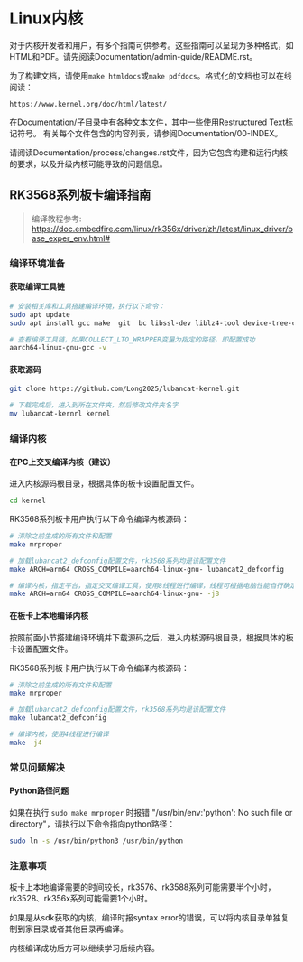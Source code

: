 Linux内核
=========

对于内核开发者和用户，有多个指南可供参考。这些指南可以呈现为多种格式，如HTML和PDF。请先阅读Documentation/admin-guide/README.rst。

为了构建文档，请使用``make htmldocs``或``make pdfdocs``。格式化的文档也可以在线阅读：

    https://www.kernel.org/doc/html/latest/

在Documentation/子目录中有各种文本文件，其中一些使用Restructured Text标记符号。
有关每个文件包含的内容列表，请参阅Documentation/00-INDEX。

请阅读Documentation/process/changes.rst文件，因为它包含构建和运行内核的要求，以及升级内核可能导致的问题信息。

## RK3568系列板卡编译指南

> 编译教程参考: https://doc.embedfire.com/linux/rk356x/driver/zh/latest/linux_driver/base_exper_env.html#

### 编译环境准备

#### 获取编译工具链
```bash
# 安装相关库和工具搭建编译环境，执行以下命令：
sudo apt update
sudo apt install gcc make  git  bc libssl-dev liblz4-tool device-tree-compiler bison flex u-boot-tools gcc-aarch64-linux-gnu

# 查看编译工具链，如果COLLECT_LTO_WRAPPER变量为指定的路径，即配置成功
aarch64-linux-gnu-gcc -v
```

#### 获取源码
```bash
git clone https://github.com/Long2025/lubancat-kernel.git

# 下载完成后，进入到所在文件夹，然后修改文件夹名字
mv lubancat-kernrl kernel
```

### 编译内核

#### 在PC上交叉编译内核（建议）
进入内核源码根目录，根据具体的板卡设置配置文件。
```bash
cd kernel
```

RK3568系列板卡用户执行以下命令编译内核源码：

```bash
# 清除之前生成的所有文件和配置
make mrproper

# 加载lubancat2_defconfig配置文件，rk3568系列均是该配置文件
make ARCH=arm64 CROSS_COMPILE=aarch64-linux-gnu- lubancat2_defconfig

# 编译内核，指定平台，指定交叉编译工具，使用8线程进行编译，线程可根据电脑性能自行确定
make ARCH=arm64 CROSS_COMPILE=aarch64-linux-gnu- -j8
```

#### 在板卡上本地编译内核
按照前面小节搭建编译环境并下载源码之后，进入内核源码根目录，根据具体的板卡设置配置文件。

RK3568系列板卡用户执行以下命令编译内核源码：

```bash
# 清除之前生成的所有文件和配置
make mrproper

# 加载lubancat2_defconfig配置文件，rk3568系列均是该配置文件
make lubancat2_defconfig

# 编译内核，使用4线程进行编译
make -j4
```

### 常见问题解决

#### Python路径问题
如果在执行 `sudo make mrproper` 时报错 "/usr/bin/env:'python': No such file or directory"，请执行以下命令指向python路径：

```bash
sudo ln -s /usr/bin/python3 /usr/bin/python
```

### 注意事项

板卡上本地编译需要的时间较长，rk3576、rk3588系列可能需要半个小时，rk3528、rk356x系列可能需要1个小时。

如果是从sdk获取的内核，编译时报syntax error的错误，可以将内核目录单独复制到家目录或者其他目录再编译。

内核编译成功后方可以继续学习后续内容。
